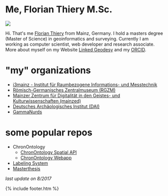 # Me, Florian Thiery M.Sc.

[![](https://avatars3.githubusercontent.com/u/8138051?v=4&s=250)](https://github.com/florianthiery)

Hi. That's me [Florian Thiery](https://github.com/florianthiery) from Mainz, Germany. I hold a masters degree (Master of Science) in geoinformatics and surveying. Currently I am working as computer scientist, web developer and research associate. More about myself on my Website [Linked Geodesy](http://luinkedgeodesy.org) and my [ORCID](http://orcid.org/0000-0002-3246-3531).

# "my" organizations

* [i3mainz - Institut für Raumbezogene Informations- und Messtechnik](https://github.com/i3mainz)
* [Römisch-Germanisches Zentralmuseum (RGZM)](https://github.com/RGZM)
* [Mainzer Zentrum für Digitalität in den Geistes- und Kulturwissenschaften (mainzed)](https://github.com/mainzed)
* [Deutsches Archäologisches Institut (DAI)](https://github.com/dainst)
* [GammaNurds](https://github.com/GammaNurds)

# some popular repos

* ChronOntology
  * [ChronOntology Spatial API](https://github.com/i3mainz/chronontology-spatialapi)
  * [ChronOntology Webapp](https://github.com/dainst/chronontology-frontend)
* [Labeling System](https://github.com/search?q=topic%3Alabelingsystem+org%3Amainzed+fork%3Atrue)
* [Masterthesis](https://github.com/florianthiery/Masterthesis-GeInArFa)

*last update on 8/2017*

{% include footer.htm %}
